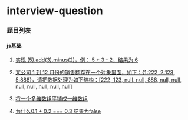 # interview-question

### 题目列表

#### js基础

1. [实现 (5).add(3).minus(2)，例： 5 + 3 - 2，结果为 6](https://github.com/lxinr/interview-question/issues/1)

2. [某公司 1 到 12 月份的销售额存在一个对象里面，如下：{1:222, 2:123, 5:888}，请把数据处理为如下结构：[222, 123, null, null, 888, null, null, null, null, null, null, null]](https://github.com/lxinr/interview-question/issues/2)

3. [将一个多维数组平铺成一维数组](https://github.com/lxinr/interview-question/issues/3)

4. [为什么0.1 + 0.2 === 0.3 结果为false](https://github.com/lxinr/interview-question/issues/4)
